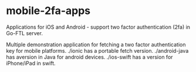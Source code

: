 # mobile-2fa-apps

Applications for iOS and Android - support two factor authentication (2fa) in Go-FTL server.

Multiple demonstration application for fetching a two factor authentication key for mobile 
platforms.  ./ionic has a portable fetch version.  ./android-java has aversion in Java for
android devices.  ./ios-swift has a version for iPhone/iPad in swift.

